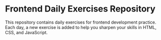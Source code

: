 # Frontend Daily Exercises Repository

This repository contains daily exercises for frontend development practice. Each day, a new exercise is added to help you sharpen your skills in HTML, CSS, and JavaScript.
